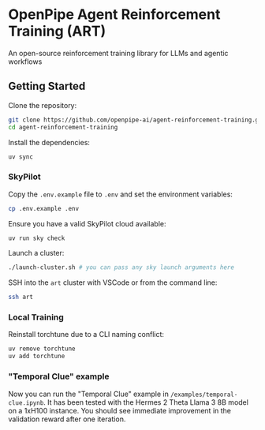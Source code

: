 # OpenPipe Agent Reinforcement Training (ART)

An open-source reinforcement training library for LLMs and agentic workflows

## Getting Started

Clone the repository:

```bash
git clone https://github.com/openpipe-ai/agent-reinforcement-training.git
cd agent-reinforcement-training
```

Install the dependencies:

```bash
uv sync
```

### SkyPilot

Copy the `.env.example` file to `.env` and set the environment variables:

```bash
cp .env.example .env
```

Ensure you have a valid SkyPilot cloud available:

```bash
uv run sky check
```

Launch a cluster:

```bash
./launch-cluster.sh # you can pass any sky launch arguments here
```

SSH into the `art` cluster with VSCode or from the command line:

```bash
ssh art
```

### Local Training

Reinstall torchtune due to a CLI naming conflict:

```bash
uv remove torchtune
uv add torchtune
```

### "Temporal Clue" example

Now you can run the "Temporal Clue" example in `/examples/temporal-clue.ipynb`. It has been tested with the Hermes 2 Theta Llama 3 8B model on a 1xH100 instance. You should see immediate improvement in the validation reward after one iteration.
